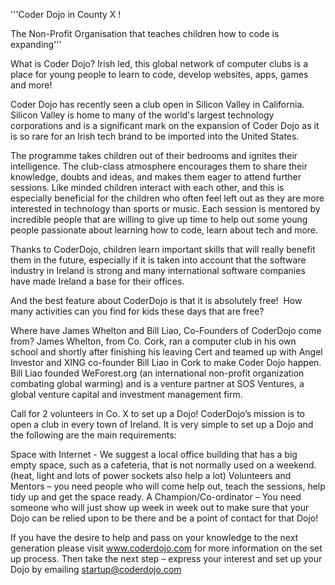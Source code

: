 '''Coder Dojo in County X \!

The Non-Profit Organisation that teaches children how to code is
expanding'''

What is Coder Dojo? Irish led, this global network of computer clubs is
a place for young people to learn to code, develop websites, apps, games
and more\!

Coder Dojo has recently seen a club open in Silicon Valley in
California. Silicon Valley is home to many of the world's largest
technology corporations and is a significant mark on the expansion of
Coder Dojo as it is so rare for an Irish tech brand to be imported into
the United States.

The programme takes children out of their bedrooms and ignites their
intelligence. The club-class atmosphere encourages them to share their
knowledge, doubts and ideas, and makes them eager to attend further
sessions. Like minded children interact with each other, and this is
especially beneficial for the children who often feel left out as they
are more interested in technology than sports or music. Each session is
mentored by incredible people that are willing to give up time to help
out some young people passionate about learning how to code, learn about
tech and more.

Thanks to CoderDojo, children learn important skills that will really
benefit them in the future, especially if it is taken into account that
the software industry in Ireland is strong and many international
software companies have made Ireland a base for their offices.

And the best feature about CoderDojo is that it is absolutely free\!
 How many activities can you find for kids these days that are free?

Where have James Whelton and Bill Liao, Co-Founders of CoderDojo come
from? James Whelton, from Co. Cork, ran a computer club in his own
school and shortly after finishing his leaving Cert and teamed up with
Angel Investor and XING co-founder Bill Liao in Cork to make Coder Dojo
happen. Bill Liao founded WeForest.org (an international non-profit
organization combating global warming) and is a venture partner at SOS
Ventures, a global venture capital and investment management firm.

Call for 2 volunteers in Co. X to set up a Dojo\! CoderDojo’s mission is
to open a club in every town of Ireland. It is very simple to set up a
Dojo and the following are the main requirements:

Space with Internet - We suggest a local office building that has a big
empty space, such as a cafeteria, that is not normally used on a
weekend. (heat, light and lots of power sockets also help a lot)
Volunteers and Mentors – you need people who will come help out, teach
the sessions, help tidy up and get the space ready. A
Champion/Co-ordinator – You need someone who will just show up week in
week out to make sure that your Dojo can be relied upon to be there and
be a point of contact for that Dojo\!

If you have the desire to help and pass on your knowledge to the next
generation please visit www.coderdojo.com for more information on the
set up process. Then take the next step – express your interest and set
up your Dojo by emailing startup@coderdojo.com
